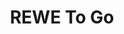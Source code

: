 ---
title: "REWE To Go"
url: /villingen-schwenningen/rewe-to-go-voehrenbacher-strasse/
shop: Lebensmittel
---